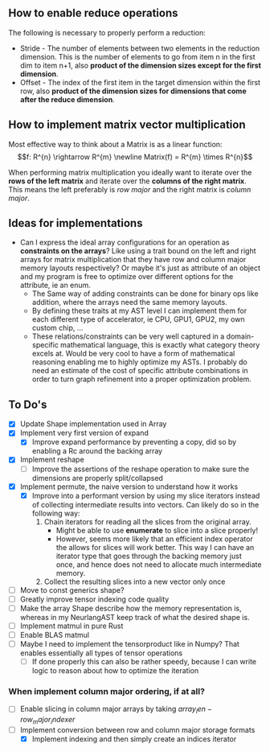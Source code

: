 ## How to enable reduce operations
The following is necessary to properly perform a reduction:
- Stride - The number of elements between two elements in the reduction dimension. This is the number of elements to go from item n in the first dim to item n+1, also **product of the dimension sizes except for the first dimension**.
- Offset - The index of the first item in the target dimension within the first row, also **product of the dimension sizes for dimensions that come after the reduce dimension**.

## How to implement matrix vector multiplication
Most effective way to think about a Matrix is as a linear function:
    $$f: R^{n} \rightarrow R^{m} \newline Matrix(f) = R^{m} \times R^{n}$$
    
When performing matrix multiplication you ideally want to iterate over the **rows of the left matrix** and iterate over the **columns of the right matrix**. This means the left preferably is *row major* and the right matrix is *column major*.

## Ideas for implementations
- Can I express the ideal array configurations for an operation as **constraints on the arrays**? Like using a trait bound on the left and right arrays for matrix multiplication that they have row and column major memory layouts respectively? Or maybe it's just as attribute of an object and my program is free to optimize over different options for the attribute, ie an enum. 
    - The Same way of adding constraints can be done for binary ops like addition, where the arrays need the same memory layouts.
    - By defining these traits at my AST level I can implement them for each different type of accelerator, ie CPU, GPU1, GPU2, my own custom chip, ...
    - These relations/constraints can be very well captured in a domain-specific mathematical language, this is exactly what category theory excels at. Would be very cool to have a form of mathematical reasoning enabling me to highly optimize my ASTs. I probably do need an estimate of the cost of specific attribute combinations in order to turn graph refinement into a proper optimization problem.

## To Do's
- [x] Update Shape implementation used in Array
- [x] Implement very first version of expand
    - [x] Improve expand performance by preventing a copy, did so by enabling a Rc around the backing array
- [x] Implement reshape
    - [ ] Improve the assertions of the reshape operation to make sure the dimensions are properly split/collapsed
- [x] Implement permute, the naive version to understand how it works
    - [x] Improve into a performant version by using my slice iterators instead of collecting intermediate results into vectors. Can likely do so in the following way:
        1. Chain iterators for reading all the slices from the original array.
            - Might be able to use __enumerate__ to slice into a slice properly!
            - However, seems more likely that an efficient index operator the allows for slices will work better. This way I can have an iterator type that goes through the backing memory just once, and hence does not need to allocate much intermediate memory.
        2. Collect the resulting slices into a new vector only once
- [ ] Move to const generics shape?
- [ ] Greatly improve tensor indexing code quality
- [ ] Make the array Shape describe how the memory representation is, whereas in my NeurlangAST keep track of what the desired shape is.
- [ ] Implement matmul in pure Rust
- [ ] Enable BLAS matmul
- [ ] Maybe I need to implement the tensorproduct like in Numpy? That enables essentially all types of tensor operations
    - [ ] If done properly this can also be rather speedy, because I can write logic to reason about how to optimize the iteration

### When implement column major ordering, if at all?
- [ ] Enable slicing in column major arrays by taking $array_len - row_major_indexer$
- [ ] Implement conversion between row and column major storage formats
    - [x] Implement indexing and then simply create an indices iterator
